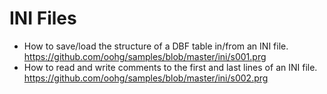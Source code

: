 # INI Files

* How to save/load the structure of a DBF table in/from an INI file.
https://github.com/oohg/samples/blob/master/ini/s001.prg
* How to read and write comments to the first and last lines of an INI file.
https://github.com/oohg/samples/blob/master/ini/s002.prg
